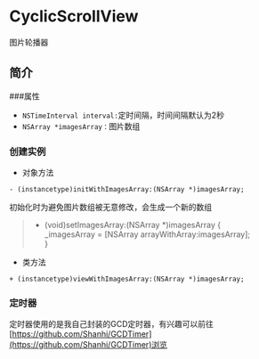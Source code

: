 # CyclicScrollView
图片轮播器

简介
-----------------
###属性
* `NSTimeInterval interval:`定时间隔，时间间隔默认为2秒
* `NSArray *imagesArray：`图片数组

### 创建实例
* 对象方法
```
- (instancetype)initWithImagesArray:(NSArray *)imagesArray;
```
初始化时为避免图片数组被无意修改，会生成一个新的数组<br />
> - (void)setImagesArray:(NSArray *)imagesArray {<br />
>     _imagesArray = [NSArray arrayWithArray:imagesArray];<br />
> }<br />

* 类方法
```
+ (instancetype)viewWithImagesArray:(NSArray *)imagesArray;
```
### 定时器
定时器使用的是我自己封装的GCD定时器，有兴趣可以前往[https://github.com/Shanhi/GCDTimer](https://github.com/Shanhi/GCDTimer)浏览
